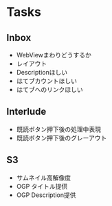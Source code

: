 Tasks
=====

## Inbox

- WebViewまわりどうするか
- レイアウト
- Descriptionほしい
- はてブカウントほしい
- はてブへのリンクほしい


## Interlude

- 既読ボタン押下後の処理中表現
- 既読ボタン押下後のグレーアウト


## S3

- サムネイル高解像度
- OGP タイトル提供
- OGP Description提供
